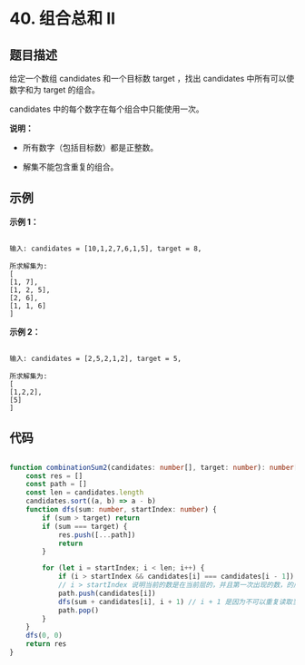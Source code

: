 # 40. 组合总和 II

## 题目描述

给定一个数组 candidates 和一个目标数 target ，找出 candidates 中所有可以使数字和为 target 的组合。

candidates 中的每个数字在每个组合中只能使用一次。

**说明：**

- 所有数字（包括目标数）都是正整数。

- 解集不能包含重复的组合。

## 示例

**示例 1：**

``` text

输入: candidates = [10,1,2,7,6,1,5], target = 8,

所求解集为:
[
[1, 7],
[1, 2, 5],
[2, 6],
[1, 1, 6]
]
```

**示例 2：**

``` text

输入: candidates = [2,5,2,1,2], target = 5,

所求解集为:
[
[1,2,2],
[5]
]
```

## 代码

``` ts

function combinationSum2(candidates: number[], target: number): number[][] {
    const res = []
    const path = []
    const len = candidates.length
    candidates.sort((a, b) => a - b)
    function dfs(sum: number, startIndex: number) {
        if (sum > target) return
        if (sum === target) {
            res.push([...path])
            return
        }

        for (let i = startIndex; i < len; i++) {
            if (i > startIndex && candidates[i] === candidates[i - 1]) continue
            // i > startIndex 说明当前的数是在当前层的，并且第一次出现的数，的后续回溯，的包涵后面相同的数的，所以 candidates[i] === candidates[i - 1] 的时候直接跳过 如果是 i > 0 说明当前的数是在下一层的，这样就会漏掉一些情况
            path.push(candidates[i])
            dfs(sum + candidates[i], i + 1) // i + 1 是因为不可以重复读取当前的数
            path.pop()
        }
    }
    dfs(0, 0)
    return res
}

```
